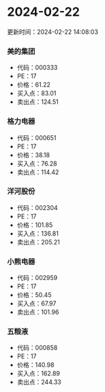 # 2024-02-22 
 更新时间：2024-02-22 14:08:03 

### 美的集团
* 代码：000333
* PE：17
* 价格：61.22
* 买入点：83.01
* 卖出点：124.51

### 格力电器
* 代码：000651
* PE：17
* 价格：38.18
* 买入点：76.28
* 卖出点：114.42

### 洋河股份
* 代码：002304
* PE：17
* 价格：101.85
* 买入点：136.81
* 卖出点：205.21

### 小熊电器
* 代码：002959
* PE：17
* 价格：50.45
* 买入点：67.97
* 卖出点：101.96

### 五粮液
* 代码：000858
* PE：17
* 价格：140.98
* 买入点：162.89
* 卖出点：244.33

